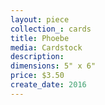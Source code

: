 ```yaml
---
layout: piece
collection_: cards
title: Phoebe
media: Cardstock
description:
dimensions: 5" x 6"
price: $3.50
create_date: 2016
---
```

